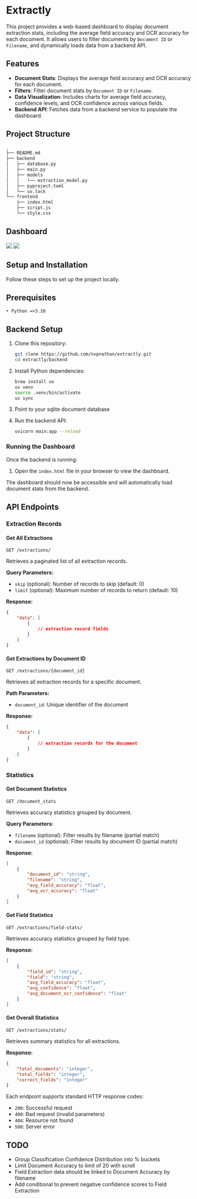 # Extractly

This project provides a web-based dashboard to display document extraction stats, including the average field accuracy and OCR accuracy for each document. It allows users to filter documents by `Document ID` or `Filename`, and dynamically loads data from a backend API.

## Features

- **Document Stats**: Displays the average field accuracy and OCR accuracy for each document.
- **Filters**: Filter document stats by `Document ID` or `Filename`.
- **Data Visualization**: Includes charts for average field accuracy, confidence levels, and OCR confidence across various fields.
- **Backend API**: Fetches data from a backend service to populate the dashboard.

## Project Structure

```sh
.
├── README.md
├── backend
│   ├── database.py
│   ├── main.py
│   ├── models
│   │   └── extraction_model.py
│   ├── pyproject.toml
│   └── uv.lock
└── frontend
    ├── index.html
    ├── script.js
    └── style.css
```

## Dashboard

![](images/dashboard.png)
![](images/field_stats.png)

## Setup and Installation

Follow these steps to set up the project locally.

## Prerequisites
	• Python =>3.10

## Backend Setup

1.	Clone this repository:

    ```sh
    git clone https://github.com/nvpnathan/extractly.git
    cd extractly/backend
    ```

2.	Install Python dependencies:

    ```sh
    brew install uv
    uv venv
    source .venv/bin/activate
    uv sync
    ```

3.	Point to your sqlite document database

4.	Run the backend API:

    ```sh
    uvicorn main:app --reload
    ```

### Running the Dashboard

Once the backend is running:

1.	Open the `index.html` file in your browser to view the dashboard.

The dashboard should now be accessible and will automatically load document stats from the backend.


## API Endpoints

### Extraction Records

#### Get All Extractions
```http
GET /extractions/
```
Retrieves a paginated list of all extraction records.

**Query Parameters:**
- `skip` (optional): Number of records to skip (default: 0)
- `limit` (optional): Maximum number of records to return (default: 10)

**Response:**
```json
{
    "data": [
        {
            // extraction record fields
        }
    ]
}
```

#### Get Extractions by Document ID
```http
GET /extractions/{document_id}
```
Retrieves all extraction records for a specific document.

**Path Parameters:**
- `document_id`: Unique identifier of the document

**Response:**
```json
{
    "data": [
        {
            // extraction records for the document
        }
    ]
}
```

### Statistics

#### Get Document Statistics
```http
GET /document_stats
```
Retrieves accuracy statistics grouped by document.

**Query Parameters:**
- `filename` (optional): Filter results by filename (partial match)
- `document_id` (optional): Filter results by document ID (partial match)

**Response:**
```json
[
    {
        "document_id": "string",
        "filename": "string",
        "avg_field_accuracy": "float",
        "avg_ocr_accuracy": "float"
    }
]
```

#### Get Field Statistics
```http
GET /extractions/field-stats/
```
Retrieves accuracy statistics grouped by field type.

**Response:**
```json
[
    {
        "field_id": "string",
        "field": "string",
        "avg_field_accuracy": "float",
        "avg_confidence": "float",
        "avg_document_ocr_confidence": "float"
    }
]
```

#### Get Overall Statistics
```http
GET /extractions/stats/
```
Retrieves summary statistics for all extractions.

**Response:**
```json
{
    "total_documents": "integer",
    "total_fields": "integer",
    "correct_fields": "integer"
}
```

Each endpoint supports standard HTTP response codes:
- `200`: Successful request
- `400`: Bad request (invalid parameters)
- `404`: Resource not found
- `500`: Server error


## TODO

- Group Classification Confidence Distribution into % buckets
- Limit Document Accuracy to limit of 20 with scroll
- Field Extraction data should be linked to Document Accuracy by filename
- Add conditional to prevent negative confidence scores to Field Extraction
